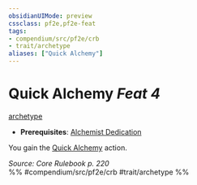 ```yaml
---
obsidianUIMode: preview
cssclass: pf2e,pf2e-feat
tags:
- compendium/src/pf2e/crb
- trait/archetype
aliases: ["Quick Alchemy"]
---
```

# Quick Alchemy  *Feat 4*  
[archetype](../../Rules/traits/archetype.md)  

- **Prerequisites**: [Alchemist Dedication](alchemist-dedication.md)

You gain the [Quick Alchemy](../../Rules/actions/quick-alchemy.md) action.

*Source: Core Rulebook p. 220*  
%% #compendium/src/pf2e/crb #trait/archetype %%